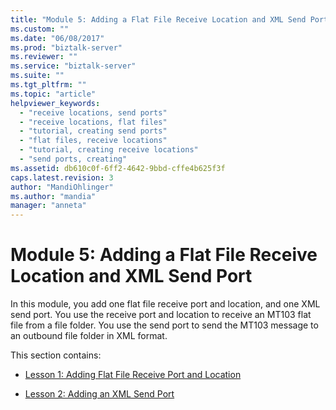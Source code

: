 ```yaml
---
title: "Module 5: Adding a Flat File Receive Location and XML Send Port | Microsoft Docs"
ms.custom: ""
ms.date: "06/08/2017"
ms.prod: "biztalk-server"
ms.reviewer: ""
ms.service: "biztalk-server"
ms.suite: ""
ms.tgt_pltfrm: ""
ms.topic: "article"
helpviewer_keywords: 
  - "receive locations, send ports"
  - "receive locations, flat files"
  - "tutorial, creating send ports"
  - "flat files, receive locations"
  - "tutorial, creating receive locations"
  - "send ports, creating"
ms.assetid: db610c0f-6ff2-4642-9bbd-cffe4b625f3f
caps.latest.revision: 3
author: "MandiOhlinger"
ms.author: "mandia"
manager: "anneta"
---
```

# Module 5: Adding a Flat File Receive Location and XML Send Port
In this module, you add one flat file receive port and location, and one XML send port. You use the receive port and location to receive an MT103 flat file from a file folder. You use the send port to send the MT103 message to an outbound file folder in XML format.  
  
 This section contains:  
  
-   [Lesson 1: Adding Flat File Receive Port and Location](../../adapters-and-accelerators/accelerator-swift/lesson-1-adding-flat-file-receive-port-and-location.md)  
  
-   [Lesson 2: Adding an XML Send Port](../../adapters-and-accelerators/accelerator-swift/lesson-2-adding-an-xml-send-port.md)